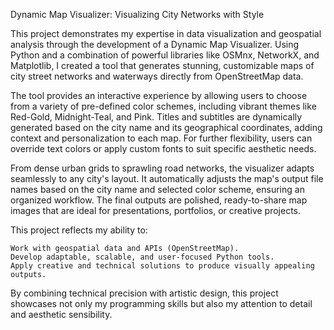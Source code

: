 Dynamic Map Visualizer: Visualizing City Networks with Style

This project demonstrates my expertise in data visualization and geospatial analysis through the development of a Dynamic Map Visualizer. Using Python and a combination of powerful libraries like OSMnx, NetworkX, and Matplotlib, I created a tool that generates stunning, customizable maps of city street networks and waterways directly from OpenStreetMap data.

The tool provides an interactive experience by allowing users to choose from a variety of pre-defined color schemes, including vibrant themes like Red-Gold, Midnight-Teal, and Pink. Titles and subtitles are dynamically generated based on the city name and its geographical coordinates, adding context and personalization to each map. For further flexibility, users can override text colors or apply custom fonts to suit specific aesthetic needs.

From dense urban grids to sprawling road networks, the visualizer adapts seamlessly to any city's layout. It automatically adjusts the map's output file names based on the city name and selected color scheme, ensuring an organized workflow. The final outputs are polished, ready-to-share map images that are ideal for presentations, portfolios, or creative projects.

This project reflects my ability to:

    Work with geospatial data and APIs (OpenStreetMap).
    Develop adaptable, scalable, and user-focused Python tools.
    Apply creative and technical solutions to produce visually appealing outputs.

By combining technical precision with artistic design, this project showcases not only my programming skills but also my attention to detail and aesthetic sensibility.
